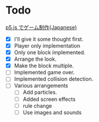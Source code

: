 # Todo

[p5.js でゲーム制作(Japanese)](https://fal-works.github.io/make-games-with-p5js/)

- [x] I'll give it some thought first.
- [x] Player only implementation
- [x] Only one block implemented.
- [x] Arrange the look.
- [x] Make the block multiple.
- [ ] Implemented game over.
- [ ] Implemented collision detection.
- [ ] Various arrangements
  - [ ] Add particles.
  - [ ] Added screen effects
  - [ ] rule change
  - [ ] Use images and sounds
